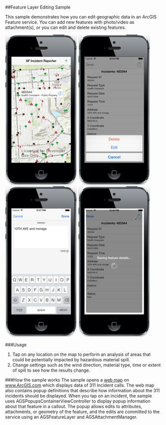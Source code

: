 ##Feature Layer Editing Sample

This sample demonstrates how you can edit geographic data in an ArcGIS Feature service. You can add new features with photo/video as attachment(s), or you can edit and delete existing features. 


![](image.png )
![](image2.png )
![](image3.png )
![](image4.png )


###Usage
1. Tap on any location on the map to perform an analysis of areas that could be potentially impacted by hazardous material spill.
2. Change settings such as the wind direction, material type, time or extent of spill to
see how the results change.

###How the sample works
The sample opens a [web map](http://www.arcgis.com/home/item.html?id=b31153c71c6c429a8b24c1751a50d3ad) on www.ArcGIS.com which displays data of 311 Incident calls. The web map also contains popup definitions that describe how information about the 311 incidents should be displayed. When you tap on an incident, the sample uses AGSPopupsContainerViewController to display popup information about that feature in a callout. The popup allows edits to attributes, attachments, or geometry of the feature, and the edits are committed to the service using an AGSFeatureLayer and AGSAttachmentManager.